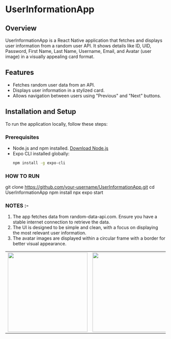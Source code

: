 # UserInformationApp

## Overview
UserInformationApp is a React Native application that fetches and displays user information from a random user API. It shows details like ID, UID, Password, First Name, Last Name, Username, Email, and Avatar (user image) in a visually appealing card format.

## Features
- Fetches random user data from an API.
- Displays user information in a stylized card.
- Allows navigation between users using "Previous" and "Next" buttons.

## Installation and Setup
To run the application locally, follow these steps:

### Prerequisites
- Node.js and npm installed. [Download Node.js](https://nodejs.org/)
- Expo CLI installed globally:
  ```bash
  npm install -g expo-cli

### HOW TO RUN 
git clone https://github.com/your-username/UserInformationApp.git
cd UserInformationApp
npm install
npx expo start

###  NOTES :-
1. The app fetches data from random-data-api.com. Ensure you have a stable internet connection to retrieve the data.
2. The UI is designed to be simple and clean, with a focus on displaying the most relevant user information.
3. The avatar images are displayed within a circular frame with a border for better visual appearance.

<table>
  <tr>
    <td><img src="/assets/img1.jpeg" width="250" height="250"></td>
    <td><img src="/assets/img2.jpeg" width="250" height="250"></td>
    <td><img src="/assets/img3.jpeg" width="250" height="250"></td>
    </tr>
 </table> 
